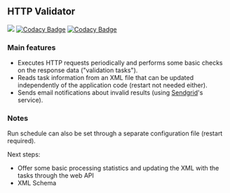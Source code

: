 ## HTTP Validator
[![](https://github.com/lfir/http-validator/actions/workflows/ci.yml/badge.svg)](https://github.com/lfir/http-validator/actions/workflows/ci.yml)
[![Codacy Badge](https://app.codacy.com/project/badge/Grade/1ef9731e22064eccad14c374565e12bb)](https://app.codacy.com/gh/lfir/http-validator/dashboard?utm_source=gh&utm_medium=referral&utm_content=&utm_campaign=Badge_grade)
[![Codacy Badge](https://app.codacy.com/project/badge/Coverage/1ef9731e22064eccad14c374565e12bb)](https://app.codacy.com/gh/lfir/http-validator/dashboard?utm_source=gh&utm_medium=referral&utm_content=&utm_campaign=Badge_coverage)

### Main features
- Executes HTTP requests periodically and performs some basic checks on the response data ("validation tasks").
- Reads task information from an XML file that can be updated independently of the application code 
(restart not needed either).
- Sends email notifications about invalid results (using [Sendgrid](https://sendgrid.com)'s service).

### Notes
Run schedule can also be set through a separate configuration file (restart required).

Next steps:
- Offer some  basic processing statistics and updating the XML with the tasks through the web API
- XML Schema
